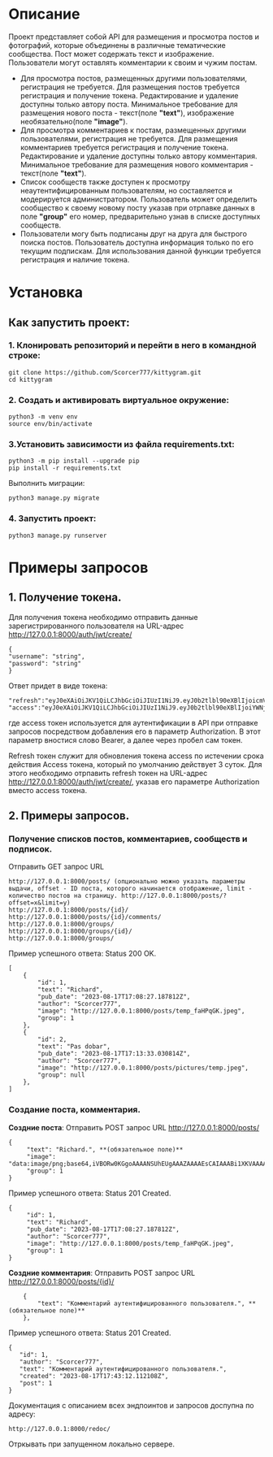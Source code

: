 # Описание

Проект представляет собой API для размещения и просмотра постов и фотографий, которые объединены в различные тематические сообщества. Пост может содержать текст и изображение. Пользователи могут оставлять комментарии к своим и чужим постам.

- Для просмотра постов, размещенных другими пользователями, регистрация не требуется. Для размещения постов
требуется регистрация и получение токена. Редактирование и удаление доступны только автору поста. Минимальное требование для размещения нового поста - текст(поле **"text"**), изображение необязательно(поле **"image"**).
- Для просмотра комментариев к постам, размещенных другими пользователями, регистрация не требуется. Для размещения комментариев
требуется регистрация и получение токена. Редактирование и удаление доступны только автору комментария. Минимальное требование для размещения нового комментария - текст(поле **"text"**).
- Список сообществ также доступен к просмотру неаутентифицированным пользователям, но составляется и модерируется администратором. Пользователь может определить сообщество к своему новому посту указав при отрпавке данных в поле **"group"** его номер, предварительно узнав в списке доступных сообществ.
- Пользователи могу быть подписаны друг на друга для быстрого поиска постов. Пользователь доступна информация только по его текущим подпискам.
Для использования данной функции требуется регистрация и наличие токена.
     
     

# Установка
## Как запустить проект:
### 1. Клонировать репозиторий и перейти в него в командной строке:
```
git clone https://github.com/Scorcer777/kittygram.git
cd kittygram
```
### 2. Cоздать и активировать виртуальное окружение:
```
python3 -m venv env
source env/bin/activate
```
### 3.Установить зависимости из файла requirements.txt:
```
python3 -m pip install --upgrade pip
pip install -r requirements.txt
```
Выполнить миграции:
```
python3 manage.py migrate
```
### 4. Запустить проект:
```
python3 manage.py runserver
```
# Примеры запросов

## 1. Получение токена.

Для получения токена необходимо отправить данные зарегистрированного пользователя на
URL-адрес http://127.0.0.1:8000/auth/jwt/create/
```
{
"username": "string",
"password": "string"
}
```

Ответ придет в виде токена:
```
"refresh":"eyJ0eXAiOiJKV1QiLCJhbGciOiJIUzI1NiJ9.eyJ0b2tlbl90eXBlIjoicmVmcmVzaCIsImV4cCI6MTY5MjM3NzgxOCwiaWF0IjoxNjkyMjkxNDE4LCJqdGkiOiIxM2RkOTg1ZTc1MTk0MGI5YmNmMDI2YmFkMmJhY2MxMSIsInVzZXJfaWQiOjF9._GbFYOfjJBxCanCbEB2Y4KLEuYNRR6kBdiObS8lKYO4",
"access":"eyJ0eXAiOiJKV1QiLCJhbGciOiJIUzI1NiJ9.eyJ0b2tlbl90eXBlIjoiYWNjZXNzIiwiZXhwIjoxNjkyNTUwNjE4LCJpYXQiOjE2OTIyOTE0MTgsImp0aSI6ImYzNjBhZDk4OWI4YjRjMGM4NDAzYjlhMmQ1NWM1MWYyIiwidXNlcl9pZCI6MX0.R3faMt6BV3KRTm49lessQw65uXck9a4Z4Dz8kWT0zrM"
```
где access токен используется для аутентификации в API при отправке запросов посредством добавления его в параметр Authorization. В этот параметр вностися слово Bearer, а далее через пробел сам токен.  

Refresh токен служит для обновления токена access по истечении срока действия Access токена, который по умолчанию действует 3 суток. Для этого необходимо отрпавить refresh токен на URL-адрес http://127.0.0.1:8000/auth/jwt/create/, указав его параметре Authorization вместо access токена.

## 2. Примеры запросов.

### Получение списков постов, комментариев, сообществ и подписок.
Отправить GET запрос URL
```
http://127.0.0.1:8000/posts/ (опционально можно указать параметры выдачи, offset - ID поста, которого начинается отображение, limit - количество постов на страницу. http://127.0.0.1:8000/posts/?offset=x&limit=y)
http://127.0.0.1:8000/posts/{id}/
http://127.0.0.1:8000/posts/{id}/comments/
http://127.0.0.1:8000/groups/
http://127.0.0.1:8000/groups/{id}/
http://127.0.0.1:8000/groups/
```
Пример успешного ответа:
Status 200 OK.
```
[
    {
        "id": 1,
        "text": "Richard",
        "pub_date": "2023-08-17T17:08:27.187812Z",
        "author": "Scorcer777",
        "image": "http://127.0.0.1:8000/posts/temp_faHPqGK.jpeg",
        "group": 1
    },
    {
        "id": 2,
        "text": "Pas dobar",
        "pub_date": "2023-08-17T17:13:33.030814Z",
        "author": "Scorcer777",
        "image": "http://127.0.0.1:8000/posts/pictures/temp.jpeg",
        "group": null
    },
]
```


### Создание поста, комментария.
**Создние поста**:
Отправить POST запрос URL
http://127.0.0.1:8000/posts/
```
{
     "text": "Richard.", **(обязательное поле)**
     "image": "data:image/png;base64,iVBORw0KGgoAAAANSUhEUgAAAZAAAAEsCAIAAABi1XKVAAAAGXRFWH"
     "group": 1
}
```
Пример успешного ответа:
Status 201 Created.
```
{
     "id": 1,
     "text": "Richard",
     "pub_date": "2023-08-17T17:08:27.187812Z",
     "author": "Scorcer777",
     "image": "http://127.0.0.1:8000/posts/temp_faHPqGK.jpeg",
     "group": 1
}
```

**Создние комментария**:
Отправить POST запрос URL
http://127.0.0.1:8000/posts/{id}/
```
    {
        "text": "Комментарий аутентифицированного пользователя.", **(обязательное поле)**
    },
```
Пример успешного ответа:
Status 201 Created.
```
{
   "id": 1,
   "author": "Scorcer777",
   "text": "Комментарий аутентифицированного пользователя.",
   "created": "2023-08-17T17:43:12.112108Z",
   "post": 1
}
```
Документация с описанием всех эндпоинтов и запросов доспупна по адресу:
```
http://127.0.0.1:8000/redoc/
```
Отркывать при запущенном локально сервере.








